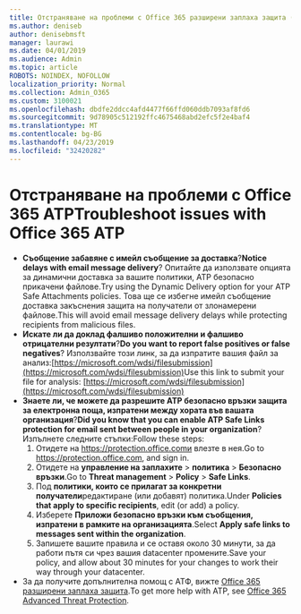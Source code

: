 ```yaml
---
title: Отстраняване на проблеми с Office 365 разширени заплаха защита (ATP)
ms.author: deniseb
author: denisebmsft
manager: laurawi
ms.date: 04/01/2019
ms.audience: Admin
ms.topic: article
ROBOTS: NOINDEX, NOFOLLOW
localization_priority: Normal
ms.collection: Admin_O365
ms.custom: 3100021
ms.openlocfilehash: dbdfe2ddcc4afd4477f66ffd060ddb7093af8fd6
ms.sourcegitcommit: 9d78905c512192ffc4675468abd2efc5f2e4baf4
ms.translationtype: MT
ms.contentlocale: bg-BG
ms.lasthandoff: 04/23/2019
ms.locfileid: "32420282"
---
```

# <a name="troubleshoot-issues-with-office-365-atp"></a><span data-ttu-id="66051-102">Отстраняване на проблеми с Office 365 ATP</span><span class="sxs-lookup"><span data-stu-id="66051-102">Troubleshoot issues with Office 365 ATP</span></span>

- <span data-ttu-id="66051-103">**Съобщение забавяне с имейл съобщение за доставка**?</span><span class="sxs-lookup"><span data-stu-id="66051-103">**Notice delays with email message delivery**?</span></span> <span data-ttu-id="66051-104">Опитайте да използвате опцията за динамични доставка за вашите политики, ATP безопасно прикачени файлове.</span><span class="sxs-lookup"><span data-stu-id="66051-104">Try using the Dynamic Delivery option for your ATP Safe Attachments policies.</span></span> <span data-ttu-id="66051-105">Това ще се избегне имейл съобщение доставка закъснения защита на получатели от злонамерени файлове.</span><span class="sxs-lookup"><span data-stu-id="66051-105">This will avoid email message delivery delays while protecting recipients from malicious files.</span></span>
- <span data-ttu-id="66051-106">**Искате ли да доклад фалшиво положителни и фалшиво отрицателни резултати**?</span><span class="sxs-lookup"><span data-stu-id="66051-106">**Do you want to report false positives or false negatives**?</span></span> <span data-ttu-id="66051-107">Използвайте този линк, за да изпратите вашия файл за анализ:[https://microsoft.com/wdsi/filesubmission](https://microsoft.com/wdsi/filesubmission)</span><span class="sxs-lookup"><span data-stu-id="66051-107">Use this link to submit your file for analysis: [https://microsoft.com/wdsi/filesubmission](https://microsoft.com/wdsi/filesubmission)</span></span>
- <span data-ttu-id="66051-108">**Знаете ли, че можете да разрешите ATP безопасно връзки защита за електронна поща, изпратени между хората във вашата организация**?</span><span class="sxs-lookup"><span data-stu-id="66051-108">**Did you know that you can enable ATP Safe Links protection for email sent between people in your organization**?</span></span> <span data-ttu-id="66051-109">Изпълнете следните стъпки:</span><span class="sxs-lookup"><span data-stu-id="66051-109">Follow these steps:</span></span>
    1. <span data-ttu-id="66051-110">Отидете на https://protection.office.comи влезте в нея.</span><span class="sxs-lookup"><span data-stu-id="66051-110">Go to https://protection.office.com, and sign in.</span></span>
    2. <span data-ttu-id="66051-111">Отидете на **управление на заплахите** > **политика** > **Безопасно връзки**.</span><span class="sxs-lookup"><span data-stu-id="66051-111">Go to **Threat management** > **Policy** > **Safe Links**.</span></span>
    3. <span data-ttu-id="66051-112">Под **политики, които се прилагат за конкретни получатели**редактиране (или добавят) политика.</span><span class="sxs-lookup"><span data-stu-id="66051-112">Under **Policies that apply to specific recipients**, edit (or add) a policy.</span></span>
    4. <span data-ttu-id="66051-113">Изберете **Приложи безопасно връзки към съобщения, изпратени в рамките на организацията**.</span><span class="sxs-lookup"><span data-stu-id="66051-113">Select **Apply safe links to messages sent within the organization**.</span></span>
    5. <span data-ttu-id="66051-114">Запишете вашите правила и се оставя около 30 минути, за да работи пътя си чрез вашия datacenter промените.</span><span class="sxs-lookup"><span data-stu-id="66051-114">Save your policy, and allow about 30 minutes for your changes to work their way through your datacenter.</span></span>
- <span data-ttu-id="66051-115">За да получите допълнителна помощ с АТФ, вижте [Office 365 разширени заплаха защита](https://docs.microsoft.com/office365/securitycompliance/office-365-atp).</span><span class="sxs-lookup"><span data-stu-id="66051-115">To get more help with ATP, see [Office 365 Advanced Threat Protection](https://docs.microsoft.com/office365/securitycompliance/office-365-atp).</span></span>